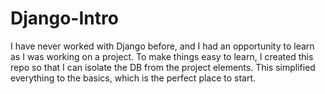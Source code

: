# Django-Intro
I have never worked with Django before, and I had an opportunity to learn as I was working on a project. To make things easy to learn, I created this repo so that I can isolate the DB from the project elements. This simplified everything to the basics, which is the perfect place to start. 

